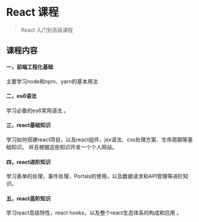 # React 课程

> React 入门到高级课程

## 课程内容

#### 一，前端工程化基础 

主要学习node和npm、yarn的基本用法



#### 二，es6语法

学习必备的es6常用语法 。 



#### 三，react基础知识

学习如何搭建react项目，以及react组件，jsx语法、css处理方案、生命周期等基础知识。 并且根据这些知识开发一个个人网站。



#### 四，react进阶知识   

学习表单的处理，事件处理，Portals的使用，以及数据请求和API管理等进阶知识。



#### 五，react高阶知识   

学习react高级特性，react hooks，以及整个react生态体系的构成和应用 。 